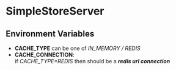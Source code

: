 # SimpleStoreServer
  
## Environment Variables  
* **CACHE_TYPE** can be one of _IN_MEMORY / REDIS_
* **CACHE_CONNECTION**:  
   if  _CACHE_TYPE=REDIS_ then should be a **_redis url connection_**